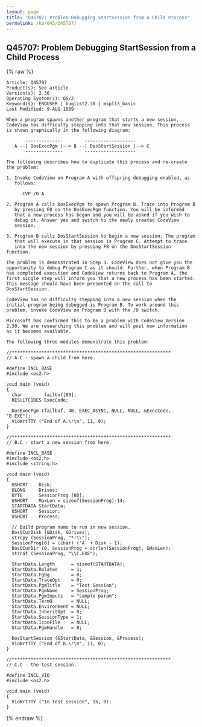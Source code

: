 ```yaml
---
layout: page
title: "Q45707: Problem Debugging StartSession from a Child Process"
permalink: /kb/045/Q45707/
---
```


## Q45707: Problem Debugging StartSession from a Child Process

{% raw %}

	Article: Q45707
	Product(s): See article
	Version(s): 2.30
	Operating System(s): OS/2
	Keyword(s): ENDUSER | buglist2.30 | mspl13_basic
	Last Modified: 9-AUG-1989
	
	When a program spawns another program that starts a new session,
	CodeView has difficulty stepping into that new session. This process
	is shown graphically in the following diagram:
	
	       --------------        -------------------
	   A --| DosExecPgm |--> B --| DosStartSession |--> C
	       --------------        -------------------
	
	The following describes how to duplicate this process and re-create
	the problem:
	
	1. Invoke CodeView on Program A with offspring debugging enabled, as
	   follows:
	
	      CVP /O A
	
	2. Program A calls DosExecPgm to spawn Program B. Trace into Program B
	   by pressing F8 on the DosExecPgm function. You will be informed
	   that a new process has begun and you will be asked if you wish to
	   debug it. Answer yes and switch to the newly created CodeView
	   session.
	
	3. Program B calls DosStartSession to begin a new session. The program
	   that will execute in that session is Program C. Attempt to trace
	   into the new session by pressing F8 on the DosStartSession function.
	
	The problem is demonstrated in Step 3. CodeView does not give you the
	opportunity to debug Program C as it should. Further, when Program B
	has completed execution and CodeView returns back to Program A, the
	first single step will inform you that a new process has been started.
	This message should have been presented on the call to
	DosStartSession.
	
	CodeView has no difficulty stepping into a new session when the
	initial program being debugged is Program B. To work around this
	problem, invoke CodeView on Program B with the /O switch.
	
	Microsoft has confirmed this to be a problem with CodeView Version
	2.30. We are researching this problem and will post new information
	as it becomes available.
	
	The following three modules demonstrate this problem:
	
	//***********************************************************
	// A.C - spawn a child from here.
	
	#define INCL_BASE
	#include <os2.h>
	
	void main (void)
	{
	  char        failbuf[80];
	  RESULTCODES ExecCode;
	
	  DosExecPgm (failbuf, 40, EXEC_ASYNC, NULL, NULL, &ExecCode, "B.EXE");
	  VioWrtTTY ("End of A.\r\n", 11, 0);
	}
	
	//***********************************************************
	// B.C - start a new session from here.
	
	#define INCL_BASE
	#include <os2.h>
	#include <string.h>
	
	void main (void)
	{
	  USHORT    Disk;
	  ULONG     Drives;
	  BYTE      SessionProg [80];
	  USHORT    MaxLen = sizeof(SessionProg)-14;
	  STARTDATA StartData;
	  USHORT    Session;
	  USHORT    Process;
	
	  // Build program name to run in new session.
	  DosQCurDisk (&Disk, &Drives);
	  strcpy (SessionProg, "*:\\");
	  SessionProg[0] = (char) ('A' + Disk - 1);
	  DosQCurDir (0, SessionProg + strlen(SessionProg), &MaxLen);
	  strcat (SessionProg, "\\C.EXE");
	
	  StartData.Length      = sizeof(STARTDATA);
	  StartData.Related     = 1;
	  StartData.FgBg        = 0;
	  StartData.TraceOpt    = 0;
	  StartData.PgmTitle    = "Test Session";
	  StartData.PgmName     = SessionProg;
	  StartData.PgmInputs   = "sample param";
	  StartData.TermQ       = NULL;
	  StartData.Environment = NULL;
	  StartData.InheritOpt  = 0;
	  StartData.SessionType = 1;
	  StartData.IconFile    = NULL;
	  StartData.PgmHandle   = 0;
	
	  DosStartSession (&StartData, &Session, &Process);
	  VioWrtTTY ("End of B.\r\n", 11, 0);
	}
	
	//***********************************************************
	// C.C - the test session.
	
	#define INCL_VIO
	#include <os2.h>
	
	void main (void)
	{
	  VioWrtTTY ("In test session", 15, 0);
	}

{% endraw %}
